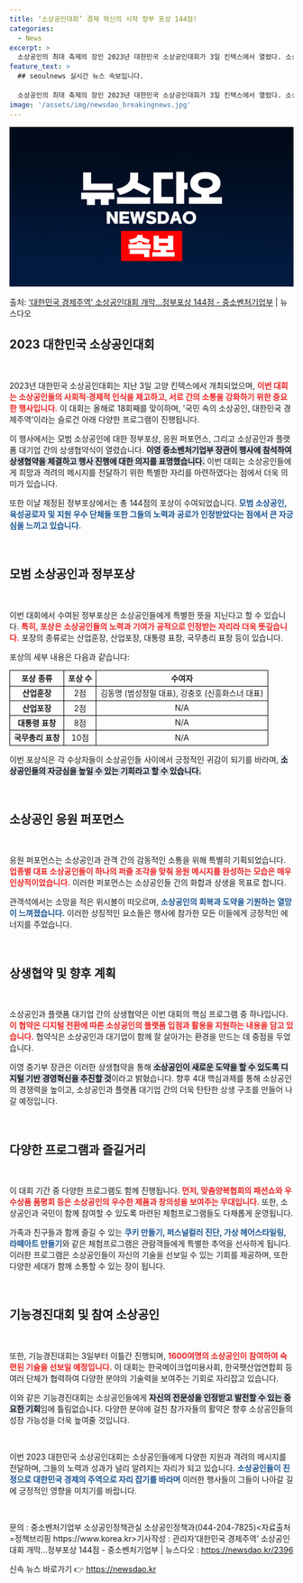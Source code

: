 ```yaml
---
title: ‘소상공인대회’ 경제 혁신의 시작 정부 포상 144점!
categories:
  - News
excerpt: >
  소상공인의 최대 축제의 장인 2023년 대한민국 소상공인대회가 3일 킨텍스에서 열렸다. 소상공인대회는 소상공…
feature_text: >
  ## seoulnews 실시간 뉴스 속보입니다.

  소상공인의 최대 축제의 장인 2023년 대한민국 소상공인대회가 3일 킨텍스에서 열렸다. 소상공인대회는 소상공…
image: '/assets/img/newsdao_breakingnews.jpg'
---
```


![뉴스다오 속보](/assets/img/newsdao_breakingnews.jpg)

<p>출처: <a href="https://newsdao.kr/2396" rel="dofollow">‘대한민국 경제주역’ 소상공인대회 개막…정부포상 144점 - 중소벤처기업부</a> | 뉴스다오</p>

<h2 data-ke-size="size26">2023 대한민국 소상공인대회</h2>

<p data-ke-size="size16">&nbsp;</p>

<p data-ke-size="size16">2023년 대한민국 소상공인대회는 지난 3일 고양 킨텍스에서 개최되었으며, <b><span style="color: #ee2323;">이번 대회는 소상공인들의 사회적·경제적 인식을 제고하고, 서로 간의 소통을 강화하기 위한 중요한 행사입니다.</span></b> 이 대회는 올해로 18회째를 맞이하며, '국민 속의 소상공인, 대한민국 경제주역'이라는 슬로건 아래 다양한 프로그램이 진행됩니다. </p>

<p data-ke-size="size16">이 행사에서는 모범 소상공인에 대한 정부포상, 응원 퍼포먼스, 그리고 소상공인과 플랫폼 대기업 간의 상생협약식이 열렸습니다. <b><span style="background-color: #21538527;">이영 중소벤처기업부 장관이 행사에 참석하여 상생협약을 체결하고 행사 진행에 대한 의지를 표명했습니다.</span></b> 이번 대회는 소상공인들에게 희망과 격려의 메시지를 전달하기 위한 특별한 자리를 마련하였다는 점에서 더욱 의미가 있습니다. </p>

<p data-ke-size="size16">또한 이날 제정된 정부포상에서는 총 144점의 포상이 수여되었습니다. <b><span style="color: #1a5490;">모범 소상공인, 육성공로자 및 지원 우수 단체들 또한 그들의 노력과 공로가 인정받았다는 점에서 큰 자긍심을 느끼고 있습니다.</span></b> </p>

<p data-ke-size="size16">&nbsp;</p>

<h2 data-ke-size="size26">모범 소상공인과 정부포상</h2>

<p data-ke-size="size16">&nbsp;</p>

<p data-ke-size="size16">이번 대회에서 수여된 정부포상은 소상공인들에게 특별한 뜻을 지닌다고 할 수 있습니다. <b><span style="color: #ee2323;">특히, 포상은 소상공인들의 노력과 기여가 공적으로 인정받는 자리라 더욱 뜻깊습니다.</span></b> 포장의 종류로는 산업훈장, 산업포장, 대통령 표창, 국무총리 표창 등이 있습니다. </p>

<p data-ke-size="size16">포상의 세부 내용은 다음과 같습니다:</p>

<table style="width: 100%; border-collapse: collapse;">
  <tr>
    <th style="text-align: center; border: 1px solid #000;">포상 종류</th>
    <th style="text-align: center; border: 1px solid #000;">포상 수</th>
    <th style="text-align: center; border: 1px solid #000;">수여자</th>
  </tr>
  <tr>
    <td style="text-align: center; border: 1px solid #000;"><b>산업훈장</b></td>
    <td style="text-align: center; border: 1px solid #000;">2점</td>
    <td style="text-align: center; border: 1px solid #000;">김동명 (범성정밀 대표), 강충호 (신흥화스너 대표)</td>
  </tr>
  <tr>
    <td style="text-align: center; border: 1px solid #000;"><b>산업포장</b></td>
    <td style="text-align: center; border: 1px solid #000;">2점</td>
    <td style="text-align: center; border: 1px solid #000;">N/A</td>
  </tr>
  <tr>
    <td style="text-align: center; border: 1px solid #000;"><b>대통령 표창</b></td>
    <td style="text-align: center; border: 1px solid #000;">8점</td>
    <td style="text-align: center; border: 1px solid #000;">N/A</td>
  </tr>
  <tr>
    <td style="text-align: center; border: 1px solid #000;"><b>국무총리 표창</b></td>
    <td style="text-align: center; border: 1px solid #000;">10점</td>
    <td style="text-align: center; border: 1px solid #000;">N/A</td>
  </tr>
</table>

<p data-ke-size="size16">이번 포상식은 각 수상자들이 소상공인들 사이에서 긍정적인 귀감이 되기를 바라며, <b><span style="background-color: #21538527;">소상공인들의 자긍심을 높일 수 있는 기회라고 할 수 있습니다.</span></b> </p>

<p data-ke-size="size16">&nbsp;</p>

<h2 data-ke-size="size26">소상공인 응원 퍼포먼스</h2>

<p data-ke-size="size16">&nbsp;</p>

<p data-ke-size="size16">응원 퍼포먼스는 소상공인과 관객 간의 감동적인 소통을 위해 특별히 기획되었습니다. <b><span style="color: #ee2323;">업종별 대표 소상공인들이 하나의 퍼즐 조각을 맞춰 응원 메시지를 완성하는 모습은 매우 인상적이었습니다.</span></b> 이러한 퍼포먼스는 소상공인들 간의 화합과 상생을 목표로 합니다. </p>

<p data-ke-size="size16">관객석에서는 소망을 적은 위시볼이 떠오르며, <b><span style="color: #1a5490;">소상공인의 회복과 도약을 기원하는 열망이 느껴졌습니다.</span></b> 이러한 상징적인 요소들은 행사에 참가한 모든 이들에게 긍정적인 에너지를 주었습니다.</p>

<p data-ke-size="size16">&nbsp;</p>

<h2 data-ke-size="size26">상생협약 및 향후 계획</h2>

<p data-ke-size="size16">&nbsp;</p>

<p data-ke-size="size16">소상공인과 플랫폼 대기업 간의 상생협약은 이번 대회의 핵심 프로그램 중 하나입니다. <b><span style="color: #ee2323;">이 협약은 디지털 전환에 따른 소상공인의 플랫폼 입점과 활용을 지원하는 내용을 담고 있습니다.</span></b> 협약식은 소상공인과 대기업이 함께 잘 살아가는 환경을 만드는 데 중점을 두었습니다. </p>

<p data-ke-size="size16">이영 중기부 장관은 이러한 상생협약을 통해 <b><span style="background-color: #21538527;">소상공인이 새로운 도약을 할 수 있도록 디지털 기반 경영혁신을 추진할 것</span></b>이라고 밝혔습니다. 향후 4대 핵심과제를 통해 소상공인의 경쟁력을 높이고, 소상공인과 플랫폼 대기업 간의 더욱 탄탄한 상생 구조를 만들어 나갈 예정입니다.</p>

<p data-ke-size="size16">&nbsp;</p>

<h2 data-ke-size="size26">다양한 프로그램과 즐길거리</h2>

<p data-ke-size="size16">&nbsp;</p>

<p data-ke-size="size16">이 대회 기간 중 다양한 프로그램도 함께 진행됩니다. <b><span style="color: #ee2323;">먼저, 맞춤양복협회의 패션쇼와 우수상품 품평회 등은 소상공인의 우수한 제품과 창의성을 보여주는 무대입니다.</span></b> 또한, 소상공인과 국민이 함께 참여할 수 있도록 마련된 체험프로그램들도 다채롭게 운영됩니다.</p>

<p data-ke-size="size16">가족과 친구들과 함께 즐길 수 있는 <b><span style="color: #1a5490;">쿠키 만들기, 퍼스널컬러 진단, 가상 헤어스타일링, 라떼아트 만들기</span></b>와 같은 체험프로그램은 관람객들에게 특별한 추억을 선사하게 됩니다. 이러한 프로그램은 소상공인들이 자신의 기술을 선보일 수 있는 기회를 제공하며, 또한 다양한 세대가 함께 소통할 수 있는 장이 됩니다.</p>

<p data-ke-size="size16">&nbsp;</p>

<h2 data-ke-size="size26">기능경진대회 및 참여 소상공인</h2>

<p data-ke-size="size16">&nbsp;</p>

<p data-ke-size="size16">또한, 기능경진대회는 3일부터 이틀간 진행되며, <b><span style="color: #ee2323;">1600여명의 소상공인이 참여하여 숙련된 기술을 선보일 예정입니다.</span></b> 이 대회는 한국메이크업미용사회, 한국펫산업연합회 등 여러 단체가 협력하여 다양한 분야의 기술력을 보여주는 기회로 자리잡고 있습니다.</p>

<p data-ke-size="size16">이와 같은 기능경진대회는 소상공인들에게 <b><span style="background-color: #21538527;">자신의 전문성을 인정받고 발전할 수 있는 중요한 기회</span></b>임에 틀림없습니다. 다양한 분야에 걸친 참가자들의 활약은 향후 소상공인들의 성장 가능성을 더욱 높여줄 것입니다. </p>

<p data-ke-size="size16">&nbsp;</p>

<p data-ke-size="size16">이번 2023 대한민국 소상공인대회는 소상공인들에게 다양한 지원과 격려의 메시지를 전달하며, 그들의 노력과 성과가 널리 알려지는 자리가 되고 있습니다. <b><span style="color: #1a5490;">소상공인들이 진정으로 대한민국 경제의 주역으로 자리 잡기를 바라며</span></b> 이러한 행사들이 그들이 나아갈 길에 긍정적인 영향을 미치기를 바랍니다.</p>

<p data-ke-size="size16">&nbsp;</p>

<p data-ke-size="size16">문의 : 중소벤처기업부 소상공인정책관실 소상공인정책과(044-204-7825)<자료출처=정책브리핑 https://www.korea.kr>기사작성 : 관리자‘대한민국 경제주역’ 소상공인대회 개막…정부포상 144점 - 중소벤처기업부 | 뉴스다오  : <a href="https://newsdao.kr/2396" target="_blank">https://newsdao.kr/2396</a></p> 

신속 뉴스 바로가기 👉 <a href="https://newsdao.kr" rel="dofollow">https://newsdao.kr</a>


